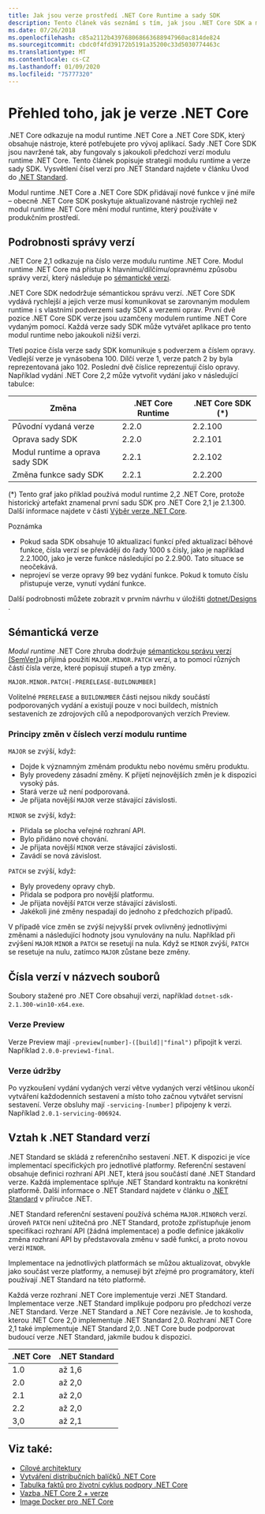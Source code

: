 ```yaml
---
title: Jak jsou verze prostředí .NET Core Runtime a sady SDK
description: Tento článek vás seznámí s tím, jak jsou .NET Core SDK a modul runtime ve verzi (podobně jako sémantická Správa verzí).
ms.date: 07/26/2018
ms.openlocfilehash: c85a2112b439768068663688947960ac814de824
ms.sourcegitcommit: cbdc0f4fd39172b5191a35200c33d5030774463c
ms.translationtype: MT
ms.contentlocale: cs-CZ
ms.lasthandoff: 01/09/2020
ms.locfileid: "75777320"
---
```

# <a name="overview-of-how-net-core-is-versioned"></a>Přehled toho, jak je verze .NET Core

.NET Core odkazuje na modul runtime .NET Core a .NET Core SDK, který obsahuje nástroje, které potřebujete pro vývoj aplikací. Sady .NET Core SDK jsou navržené tak, aby fungovaly s jakoukoli předchozí verzí modulu runtime .NET Core. Tento článek popisuje strategii modulu runtime a verze sady SDK. Vysvětlení čísel verzí pro .NET Standard najdete v článku Úvod do [.NET Standard](../../standard/net-standard.md#net-implementation-support).

Modul runtime .NET Core a .NET Core SDK přidávají nové funkce v jiné míře – obecně .NET Core SDK poskytuje aktualizované nástroje rychleji než modul runtime .NET Core mění modul runtime, který používáte v produkčním prostředí.

## <a name="versioning-details"></a>Podrobnosti správy verzí

.NET Core 2,1 odkazuje na číslo verze modulu runtime .NET Core. Modul runtime .NET Core má přístup k hlavnímu/dílčímu/opravnému způsobu správy verzí, který následuje po [sémantické verzi](#semantic-versioning).

.NET Core SDK nedodržuje sémantickou správu verzí. .NET Core SDK vydává rychlejší a jejich verze musí komunikovat se zarovnaným modulem runtime i s vlastními podverzemi sady SDK a verzemi oprav. První dvě pozice .NET Core SDK verze jsou uzamčeny modulem runtime .NET Core vydaným pomocí. Každá verze sady SDK může vytvářet aplikace pro tento modul runtime nebo jakoukoli nižší verzi.

Třetí pozice čísla verze sady SDK komunikuje s podverzem a číslem opravy. Vedlejší verze je vynásobena 100. Dílčí verze 1, verze patch 2 by byla reprezentovaná jako 102. Poslední dvě číslice reprezentují číslo opravy. Například vydání .NET Core 2,2 může vytvořit vydání jako v následující tabulce:

| Změna                | .NET Core Runtime | .NET Core SDK (\*) |
|-----------------------|-------------------|-------------------|
| Původní vydaná verze       | 2.2.0             | 2.2.100           |
| Oprava sady SDK             | 2.2.0             | 2.2.101           |
| Modul runtime a oprava sady SDK | 2.2.1             | 2.2.102           |
| Změna funkce sady SDK    | 2.2.1             | 2.2.200           |

(\*) Tento graf jako příklad používá modul runtime 2,2 .NET Core, protože historický artefakt znamenal první sadu SDK pro .NET Core 2,1 je 2.1.300. Další informace najdete v části [Výběr verze .NET Core](selection.md).

Poznámka

- Pokud sada SDK obsahuje 10 aktualizací funkcí před aktualizací běhové funkce, čísla verzí se převádějí do řady 1000 s čísly, jako je například 2.2.1000, jako je verze funkce následující po 2.2.900. Tato situace se neočekává.
- neprojeví se verze opravy 99 bez vydání funkce. Pokud k tomuto číslu přistupuje verze, vynutí vydání funkce.

Další podrobnosti můžete zobrazit v prvním návrhu v úložišti [dotnet/Designs](https://github.com/dotnet/designs/pull/29) .

## <a name="semantic-versioning"></a>Sémantická verze

*Modul runtime* .NET Core zhruba dodržuje [sémantickou správu verzí (SemVer)](https://semver.org/)a přijímá použití `MAJOR.MINOR.PATCH` verzí, a to pomocí různých částí čísla verze, které popisují stupeň a typ změny.

```
MAJOR.MINOR.PATCH[-PRERELEASE-BUILDNUMBER]
```

Volitelné `PRERELEASE` a `BUILDNUMBER` části nejsou nikdy součástí podporovaných vydání a existují pouze v noci buildech, místních sestaveních ze zdrojových cílů a nepodporovaných verzích Preview.

### <a name="understand-runtime-version-number-changes"></a>Principy změn v číslech verzí modulu runtime

`MAJOR` se zvýší, když:

- Dojde k významným změnám produktu nebo novému směru produktu.
- Byly provedeny zásadní změny. K přijetí nejnovějších změn je k dispozici vysoký pás.
- Stará verze už není podporovaná.
- Je přijata novější `MAJOR` verze stávající závislosti.

`MINOR` se zvýší, když:

- Přidala se plocha veřejné rozhraní API.
- Bylo přidáno nové chování.
- Je přijata novější `MINOR` verze stávající závislosti.
- Zavádí se nová závislost.

`PATCH` se zvýší, když:

- Byly provedeny opravy chyb.
- Přidala se podpora pro novější platformu.
- Je přijata novější `PATCH` verze stávající závislosti.
- Jakékoli jiné změny nespadají do jednoho z předchozích případů.

V případě více změn se zvýší nejvyšší prvek ovlivněný jednotlivými změnami a následující hodnoty jsou vynulovány na nulu. Například při zvýšení `MAJOR` `MINOR` a `PATCH` se resetují na nula. Když se `MINOR` zvýší, `PATCH` se resetuje na nulu, zatímco `MAJOR` zůstane beze změny.

## <a name="version-numbers-in-file-names"></a>Čísla verzí v názvech souborů

Soubory stažené pro .NET Core obsahují verzi, například `dotnet-sdk-2.1.300-win10-x64.exe`.

### <a name="preview-versions"></a>Verze Preview

Verze Preview mají `-preview[number]-([build]|"final")` připojit k verzi. Například `2.0.0-preview1-final`.

### <a name="servicing-versions"></a>Verze údržby

Po vyzkoušení vydání vydaných verzí větve vydaných verzí většinou ukončí vytváření každodenních sestavení a místo toho začnou vytvářet servisní sestavení. Verze obsluhy mají `-servicing-[number]` připojeny k verzi. Například `2.0.1-servicing-006924`.

## <a name="relationship-to-net-standard-versions"></a>Vztah k .NET Standard verzí

.NET Standard se skládá z referenčního sestavení .NET. K dispozici je více implementací specifických pro jednotlivé platformy. Referenční sestavení obsahuje definici rozhraní API .NET, která jsou součástí dané .NET Standard verze. Každá implementace splňuje .NET Standard kontraktu na konkrétní platformě. Další informace o .NET Standard najdete v článku o [.NET Standard](../../standard/net-standard.md) v příručce .NET.

.NET Standard referenční sestavení používá schéma `MAJOR.MINOR`ch verzí. úroveň `PATCH` není užitečná pro .NET Standard, protože zpřístupňuje jenom specifikaci rozhraní API (žádná implementace) a podle definice jakákoliv změna rozhraní API by představovala změnu v sadě funkcí, a proto novou verzi `MINOR`.

Implementace na jednotlivých platformách se můžou aktualizovat, obvykle jako součást verze platformy, a nemusejí být zřejmé pro programátory, kteří používají .NET Standard na této platformě.

Každá verze rozhraní .NET Core implementuje verzi .NET Standard. Implementace verze .NET Standard implikuje podporu pro předchozí verze .NET Standard. Verze .NET Standard a .NET Core nezávisle. Je to koshoda, kterou .NET Core 2,0 implementuje .NET Standard 2,0. Rozhraní .NET Core 2,1 také implementuje .NET Standard 2,0. .NET Core bude podporovat budoucí verze .NET Standard, jakmile budou k dispozici.

| .NET Core | .NET Standard |
|-----------|---------------|
| 1.0       | až 1,6     |
| 2.0       | až 2,0     |
| 2.1       | až 2,0     |
| 2.2       | až 2,0     |
| 3,0       | až 2,1     |

## <a name="see-also"></a>Viz také:

- [Cílové architektury](../../standard/frameworks.md)
- [Vytváření distribučních balíčků .NET Core](../build/distribution-packaging.md)
- [Tabulka faktů pro životní cyklus podpory .NET Core](https://dotnet.microsoft.com/platform/support/policy)
- [Vazba .NET Core 2 + verze](https://github.com/dotnet/designs/issues/3)
- [Image Docker pro .NET Core](https://hub.docker.com/_/microsoft-dotnet-core/)
